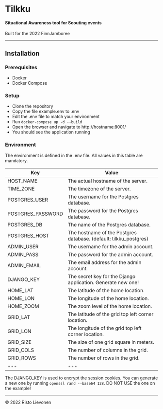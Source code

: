 
# Tilkku
#### Situational Awareness tool for Scouting events
Built for the 2022 FinnJamboree

---
## Installation

### Prerequisites
- Docker
- Docker Compose

### Setup
- Clone the repository
- Copy the file example.env to .env
- Edit the .env file to match your environment
- Run `docker-compose up -d --build`
- Open the browser and navigate to http://hostname:8001/
- You should see the application running

### Environment
The environment is defined in the .env file. All values in this table are mandatory.

|Key | Value|
|--- | ---|
HOST_NAME | The actual hostname of the server.
TIME_ZONE | The timezone of the server.
POSTGRES_USER | The username for the Postgres database.
POSTGRES_PASSWORD | The password for the Postgres database.
POSTGRES_DB | The name of the Postgres database.
POSTGRES_HOST | The hostname of the Postgres database. (default: tilkku_postgres)
ADMIN_USER | The username for the admin account.
ADMIN_PASS | The password for the admin account.
ADMIN_EMAIL | The email address for the admin account.
DJANGO_KEY | The secret key for the Django application. Generate new one!
HOME_LAT | The latitude of the home location.
HOME_LON | The longitude of the home location.
HOME_ZOOM | The zoom level of the home location.
GRID_LAT | The latitude of the grid top left corner location.
GRID_LON | The longitude of the grid top left corner location.
GRID_SIZE | The size of one grid square in meters.
GRID_COLS | The number of columns in the grid.
GRID_ROWS | The number of rows in the grid.
|--- | ---|

The DJANGO_KEY is used to encrypt the session cookies. You can generate a new one by running `openssl rand --base64 128`. DO NOT USE the one on the example!

---
&copy; 2022 Risto Lievonen